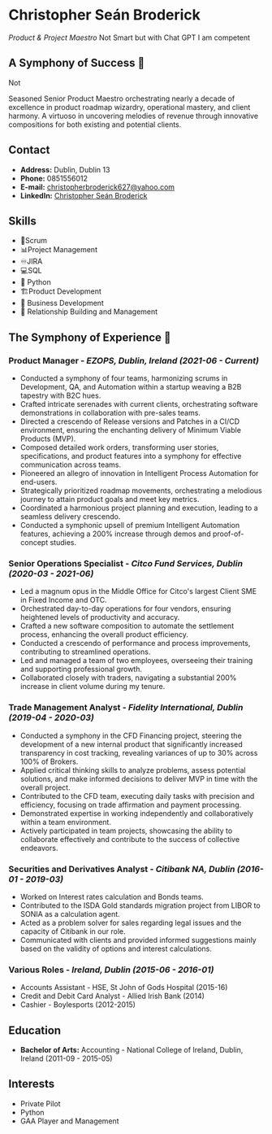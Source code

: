 # Christopher Seán Broderick
*Product & Project Maestro* Not Smart but with Chat GPT I am competent

## A Symphony of Success 🚀

Not 

Seasoned Senior Product Maestro orchestrating nearly a decade of excellence in product roadmap wizardry, operational mastery, and client harmony. A virtuoso in uncovering melodies of revenue through innovative compositions for both existing and potential clients.

## Contact
- **Address:** Dublin, Dublin 13
- **Phone:** 0851556012
- **E-mail:** christopherbroderick627@yahoo.com
- **LinkedIn:** [Christopher Seán Broderick](https://www.linkedin.com/in/christopher-sean-brode)

## Skills
-  🤝Scrum
-  📊Project Management
-  ♾️JIRA
-  💻SQL
-  :snake: Python
-  🏗️Product Development
-  💼 Business Development
-  💖 Relationship Building and Management

## The Symphony of Experience 🎵

### Product Manager - *EZOPS, Dublin, Ireland (2021-06 - Current)*
- Conducted a symphony of four teams, harmonizing scrums in Development, QA, and Automation within a startup weaving a B2B tapestry with B2C hues.
- Crafted intricate serenades with current clients, orchestrating software demonstrations in collaboration with pre-sales teams.
- Directed a crescendo of Release versions and Patches in a CI/CD environment, ensuring the enchanting delivery of Minimum Viable Products (MVP).
- Composed detailed work orders, transforming user stories, specifications, and product features into a symphony for effective communication across teams.
- Pioneered an allegro of innovation in Intelligent Process Automation for end-users.
- Strategically prioritized roadmap movements, orchestrating a melodious journey to attain product goals and meet key metrics.
- Coordinated a harmonious project planning and execution, leading to a seamless delivery crescendo.
- Conducted a symphonic upsell of premium Intelligent Automation features, achieving a 200% increase through demos and proof-of-concept studies.

### Senior Operations Specialist - *Citco Fund Services, Dublin (2020-03 - 2021-06)*
- Led a magnum opus in the Middle Office for Citco's largest Client SME in Fixed Income and OTC.
- Orchestrated day-to-day operations for four vendors, ensuring heightened levels of productivity and accuracy.
- Crafted a new software composition to automate the settlement process, enhancing the overall product efficiency.
- Conducted a crescendo of performance and process improvements, contributing to streamlined operations.
- Led and managed a team of two employees, overseeing their training and supporting professional growth.
- Collaborated closely with traders, navigating a substantial 200% increase in client volume during my tenure.

### Trade Management Analyst - *Fidelity International, Dublin (2019-04 - 2020-03)*
- Conducted a symphony in the CFD Financing project, steering the development of a new internal product that significantly increased transparency in cost tracking, revealing variances of up to 30% across 100% of Brokers.
- Applied critical thinking skills to analyze problems, assess potential solutions, and make informed decisions to deliver MVP in time with the overall project.
- Contributed to the CFD team, executing daily tasks with precision and efficiency, focusing on trade affirmation and payment processing.
- Demonstrated expertise in working independently and collaboratively within a team environment.
- Actively participated in team projects, showcasing the ability to collaborate effectively and contribute to the success of collective endeavors.

### Securities and Derivatives Analyst - *Citibank NA, Dublin (2016-01 - 2019-03)*
- Worked on Interest rates calculation and Bonds teams.
- Contributed to the ISDA Gold standards migration project from LIBOR to SONIA as a calculation agent.
- Acted as a problem solver for sales regarding legal issues and the capacity of Citibank in our role.
- Communicated with clients and provided informed suggestions mainly based on the validity of options and interest calculations.

### Various Roles - *Ireland, Dublin (2015-06 - 2016-01)*
- Accounts Assistant - HSE, St John of Gods Hospital (2015-16)
- Credit and Debit Card Analyst - Allied Irish Bank (2014)
- Cashier - Boylesports (2012-2015)

## Education
- **Bachelor of Arts:** Accounting - National College of Ireland, Dublin, Ireland (2011-09 - 2015-05)

## Interests
- Private Pilot
- Python
- GAA Player and Management
